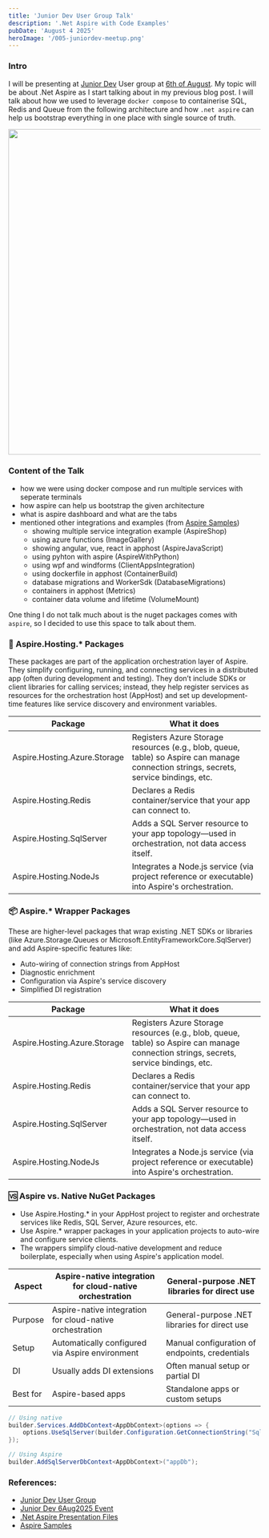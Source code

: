 ```yaml
---
title: 'Junior Dev User Group Talk'
description: '.Net Aspire with Code Examples'
pubDate: 'August 4 2025'
heroImage: '/005-juniordev-meetup.png'
---
```


### Intro
I will be presenting at [Junior Dev](https://www.meetup.com/juniordev-auckland/) User group at [6th of August](https://www.meetup.com/juniordev-auckland/events/310074767). My topic will be about .Net Aspire as I start talking about in my previous blog post. I will talk about how we used to leverage `docker compose` to containerise SQL, Redis and Queue from the following architecture and how `.net aspire` can help us bootstrap everything in one place with single source of truth.

<img width="650px;" src="/005-demoappdiagram.png">

### Content of the Talk
- how we were using docker compose and run multiple services with seperate terminals
- how aspire can help us bootstrap the given architecture
- what is aspire dashboard and what are the tabs
- mentioned other integrations and examples (from [Aspire Samples](https://github.com/dotnet/aspire-samples/tree/main/samples))
    - showing multiple service integration example (AspireShop)
    - using azure functions (ImageGallery)
    - showing angular, vue, react in apphost (AspireJavaScript)
    - using pyhton with aspire (AspireWithPython)
    - using wpf and windforms (ClientAppsIntegration)
    - using dockerfile in apphost (ContainerBuild)
    - database migrations and WorkerSdk (DatabaseMigrations)
    - containers in apphost (Metrics)
    - container data volume and lifetime (VolumeMount)

One thing I do not talk much about is the nuget packages comes with `aspire`, so I decided to use this space to talk about them.

### 🔧 Aspire.Hosting.* Packages
These packages are part of the application orchestration layer of Aspire. They simplify configuring, running, and connecting services in a distributed app (often during development and testing). They don’t include SDKs or client libraries for calling services; instead, they help register services as resources for the orchestration host (AppHost) and set up development-time features like service discovery and environment variables.

| Package                     | What it does                                                                                                 |
|----------------------------|--------------------------------------------------------------------------------------------------------------|
| Aspire.Hosting.Azure.Storage | Registers Azure Storage resources (e.g., blob, queue, table) so Aspire can manage connection strings, secrets, service bindings, etc. |
| Aspire.Hosting.Redis         | Declares a Redis container/service that your app can connect to.                                            |
| Aspire.Hosting.SqlServer     | Adds a SQL Server resource to your app topology—used in orchestration, not data access itself.              |
| Aspire.Hosting.NodeJs        | Integrates a Node.js service (via project reference or executable) into Aspire's orchestration.             |

### 📦 Aspire.* Wrapper Packages
These are higher-level packages that wrap existing .NET SDKs or libraries (like Azure.Storage.Queues or Microsoft.EntityFrameworkCore.SqlServer) and add Aspire-specific features like:
- Auto-wiring of connection strings from AppHost
- Diagnostic enrichment
- Configuration via Aspire's service discovery
- Simplified DI registration

| Package                       | What it does                                                                                                              |
|------------------------------|---------------------------------------------------------------------------------------------------------------------------|
| Aspire.Hosting.Azure.Storage | Registers Azure Storage resources (e.g., blob, queue, table) so Aspire can manage connection strings, secrets, service bindings, etc. |
| Aspire.Hosting.Redis         | Declares a Redis container/service that your app can connect to.                                                         |
| Aspire.Hosting.SqlServer     | Adds a SQL Server resource to your app topology—used in orchestration, not data access itself.                           |
| Aspire.Hosting.NodeJs        | Integrates a Node.js service (via project reference or executable) into Aspire's orchestration.                          |

### 🆚 Aspire vs. Native NuGet Packages
- Use Aspire.Hosting.* in your AppHost project to register and orchestrate services like Redis, SQL Server, Azure resources, etc.
- Use Aspire.* wrapper packages in your application projects to auto-wire and configure service clients.
- The wrappers simplify cloud-native development and reduce boilerplate, especially when using Aspire's application model.

| Aspect    | Aspire-native integration for cloud-native orchestration | General-purpose .NET libraries for direct use       |
|-----------|-----------------------------------------------------------|-----------------------------------------------------|
| Purpose   | Aspire-native integration for cloud-native orchestration | General-purpose .NET libraries for direct use       |
| Setup     | Automatically configured via Aspire environment          | Manual configuration of endpoints, credentials      |
| DI        | Usually adds DI extensions                               | Often manual setup or partial DI                    |
| Best for  | Aspire-based apps                                        | Standalone apps or custom setups                    |


```csharp
// Using native
builder.Services.AddDbContext<AppDbContext>(options => {
    options.UseSqlServer(builder.Configuration.GetConnectionString("Sql"));
});

// Using Aspire
builder.AddSqlServerDbContext<AppDbContext>("appDb");
```

### References:
- [Junior Dev User Group](https://www.meetup.com/juniordev-auckland/)
- [Junior Dev 6Aug2025 Event](https://www.meetup.com/juniordev-auckland/events/310074767)
- [.Net Aspire Presentation Files](https://github.com/sinannar/JuniorDev-6August2025)
- [Aspire Samples](https://github.com/dotnet/aspire-samples/tree/main/samples)
